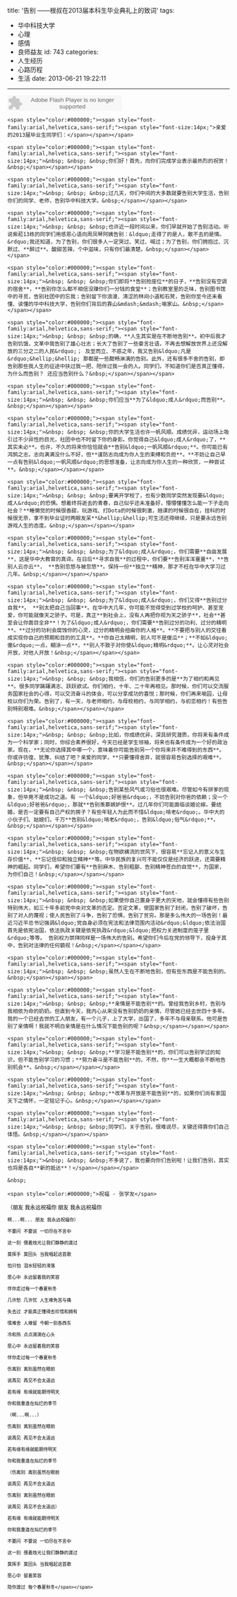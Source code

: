 title: '告别 ——根叔在2013届本科生毕业典礼上的致词'
tags:
  - 华中科技大学
  - 心理
  - 感情
  - 良师益友
id: 743
categories:
  - 人生经历
  - 心路历程
  - 生活
date: 2013-06-21 19:22:11
---

<object classid="clsid:d27cdb6e-ae6d-11cf-96b8-444553540000" codebase="http://download.macromedia.com/pub/shockwave/cabs/flash/swflash.cab#version=6,0,40,0" height="35" width="260"><param name="quality" value="high" /><param name="movie" value="http://www.xiami.com/widget/0_75214/singlePlayer.swf" /><embed height="35" pluginspage="http://www.macromedia.com/go/getflashplayer" quality="high" src="http://www.xiami.com/widget/0_75214/singlePlayer.swf" type="application/x-shockwave-flash" width="260"></embed></object>

	<span style="color:#000000;"><span style="font-family:arial,helvetica,sans-serif;"><span style="font-size:14px;">亲爱的2013届毕业生同学们：</span></span></span>

	<span style="color:#000000;"><span style="font-family:arial,helvetica,sans-serif;"><span style="font-size:14px;">&nbsp; &nbsp; &nbsp;你们好！首先，向你们完成学业表示最热烈的祝贺！&nbsp;</span></span></span>

	<span style="color:#000000;"><span style="font-family:arial,helvetica,sans-serif;"><span style="font-size:14px;">&nbsp; &nbsp; &nbsp;过几天，你们中间的大多数就要告别大学生活，告别你们的同学、老师，告别华中科技大学。&nbsp;</span></span></span>

	<span style="color:#000000;"><span style="font-family:arial,helvetica,sans-serif;"><span style="font-size:14px;">&nbsp; &nbsp; &nbsp;也许近一段时间以来，你们早就开始了告别活动。听说紫菘13栋的同学们用感恩心语向周凤琴阿姨告别：&ldquo;走得了的是人，散不去的是情。&rdquo;我还知道，为了告别，你们很多人一定哭过、笑过、喊过；为了告别，你们拥抱过、沉默过、**醉过**。酸甜苦辣，个中滋味，只有你们最清楚。&nbsp;</span></span></span>

	<span style="color:#000000;"><span style="font-family:arial,helvetica,sans-serif;"><span style="font-size:14px;">&nbsp; &nbsp; &nbsp;你们即将**告别抢座位**的日子，**告别没有空调的宿舍**，**告别你怎么都不相信没赚你们一分钱的食堂**；告别教室里的乏味，告别图书馆中的寻觅，告别社团中的忘我；告别留下你浪漫、清涩的林间小道和石凳，告别你至今还未看懂、读懂的华中科技大学，告别你们背后的靠山&mdash;&mdash;喻家山。&nbsp;</span></span></span>

	<span style="color:#000000;"><span style="font-family:arial,helvetica,sans-serif;"><span style="font-size:14px;">&nbsp; &nbsp; &nbsp;的确，**人生其实是在不断地告别**。初中后我才告别饥饿，文革中我告别了雄心壮志；长大了告别了一些豪言壮语，不再去想解放世界上还没解放的三分之二的人民&rdquo;； 及至而立、不惑之年，我又告别&ldquo;凡是&rdquo;&hellip;&hellip; 那都是一些酣畅淋漓的告别。此外，还有很多不舍的告别，即告别那些我人生的征途中扶过我一把、陪伴过我一会的人。同学们，不知道你们是否真正懂得，为什么而告别？ 还应当告别什么？&nbsp;</span></span></span>

	<span style="color:#000000;"><span style="font-family:arial,helvetica,sans-serif;"><span style="font-size:14px;">&nbsp; &nbsp; &nbsp;你们应当**为了&ldquo;成人&rdquo;而告别**。&nbsp;</span></span></span>

	<span style="color:#000000;"><span style="font-family:arial,helvetica,sans-serif;"><span style="font-size:14px;">&nbsp; &nbsp; &nbsp;你的大学生活也许一帆风顺。成绩优异，运动场上吸引过不少异性的目光，社团中也不时留下你的身影。你觉得自己&ldquo;成人&rdquo;了，**其实未必**。也许，不久的将来你恰恰就会**告别&ldquo;一帆风顺&rdquo;**。你可能已有鸿鹄之志，志向满满没什么不好，但**谨防志向成为你人生的束缚和负担**。**不妨让自己早一点有告别&ldquo;一帆风顺&rdquo;的思想准备，让志向成为你人生的一种欣赏，一种尝试**。&nbsp;</span></span></span>

	<span style="color:#000000;"><span style="font-family:arial,helvetica,sans-serif;"><span style="font-size:14px;">&nbsp; &nbsp; &nbsp;要离开学校了，也有少数同学突然发现要&ldquo;成人&rdquo;的恐惧。想着终将逝去的青春，自己似乎还未准备好，懵懵懂懂怎么能一下子走向社会？**睡懒觉的时候很香甜，玩游戏、打Dota的时候很刺激，翘课的时候很自在，挂科的时候很无奈，拿不到毕业证时两眼发呆**&hellip;&hellip;可生活还得继续，只是要永远告别游戏人生的态度。&nbsp;</span></span></span>

	<span style="color:#000000;"><span style="font-family:arial,helvetica,sans-serif;"><span style="font-size:14px;">&nbsp; &nbsp; &nbsp;为了&ldquo;成人&rdquo;，你们需要**自由发展**，这是华中大教育的真谛。在日后**寻求自我**的过程中，你们要**告别浑浑噩噩**，**告别人云亦云**， **告别忽悠与被忽悠**。保持一份**独立**精神，那才不枉在华中大学习过几年。&nbsp;</span></span></span>

	<span style="color:#000000;"><span style="font-family:arial,helvetica,sans-serif;"><span style="font-size:14px;">&nbsp; &nbsp; &nbsp;为了&ldquo;成人&rdquo;，你们又得**告别过分自我**。 **别太把自己当回事**。在华中大几年，你可能不觉得受到过学校的呵护、甚至宠爱，你可能就像天之骄子。可是，真正**到社会上，没有人再把你视为天之骄子**，社会**甚至会让你面目全非**！为了&ldquo;成人&rdquo;，你们需要**告别过分的功利、过分的精明**。**过分的功利会腐蚀你的心灵，过分的精明会扭曲你的人格**。**不要把与别人的交往看成实现你自己的预期和目的的工具**。**你自己太精明，别人可不是傻瓜**；**不如&ldquo;傻&rdquo;一点，糊涂一点**，**别人不致于对你使&ldquo;精明&rdquo;**。让心灵对社会开放，对他人开放！&nbsp;</span></span></span>

	<span style="color:#000000;"><span style="font-family:arial,helvetica,sans-serif;"><span style="font-size:14px;">&nbsp; &nbsp; &nbsp;我相信，你们的告别更多的是**为了相约和再见**。很多同学踌躇满志、跃跃欲试。你们相约，十年、二十年再相见。那时候，你们可以交流服务国家社会的心得，可以交流奋斗的体会，可以分享成功的喜悦；那时候，你们再来喻园，让母校以你们为荣。告别了，有一天，与老师相约，与母校相约，与同学相约，与初恋相约！有些告别特别艰难。&nbsp;</span></span></span>

	<span style="color:#000000;"><span style="font-family:arial,helvetica,sans-serif;"><span style="font-size:14px;">&nbsp; &nbsp; &nbsp;比如，你成绩优异，深具研究潜质，你将来有条件成为一个科学家；同时，你综合素养很好，今天已经是学生领袖，将来也有条件成为一个好的政治家。现在，**无论你选择其中哪一个，意味着你可能告别另一个你将来并不难得到的东西**。你或许彷徨、犹豫、纠结了吧？亲爱的同学，**只要懂得舍弃，就很容易告别选择的艰难**。&nbsp;</span></span></span>

	<span style="color:#000000;"><span style="font-family:arial,helvetica,sans-serif;"><span style="font-size:14px;">&nbsp; &nbsp; &nbsp;告别某些风气或习俗也很艰难。尽管如今有拼爹的现象，但毕竟不是成功之道。有 一个&ldquo;好爸爸&rdquo;，不妨告别对你爸的依赖；没一个&ldquo;好爸爸&rdquo;，那就**告别羡慕嫉妒恨**。过几年你们可能面临谈婚论嫁。要结婚，是否一定要有自己产权的房子？有些年轻人为此而不惜&ldquo;啃老&rdquo;。华中大的小伙子们、姑娘们，千万**告别&ldquo;啃老&rdquo;，告别&ldquo;俗气&rdquo;**。&nbsp;</span></span></span>

	<span style="color:#000000;"><span style="font-family:arial,helvetica,sans-serif;"><span style="font-size:14px;">&nbsp; &nbsp; &nbsp;在物欲横流的世风下，很容易**忘记人的意义与生存价值**，**忘记信仰和独立精神**等。中华民族的复兴可不能仅仅是经济的跃进，还需要精神的崛起。同学们，希望你们要有**告别麻木、告别粗鄙、告别精神苍白的自觉**，为国家，为你们自己！&nbsp;</span></span></span>

	<span style="color:#000000;"><span style="font-family:arial,helvetica,sans-serif;"><span style="font-size:14px;">&nbsp; &nbsp; &nbsp;如果使你自己置身于更大的天地，就会懂得有些告别特别伟大，如三十年多前党中央对文革的否定。否定文革，使国家告别了封闭，告别了破坏，告别了对人的蔑视；使人民告别了斗争，告别了恐惧，告别了贫穷。那是多么伟大的一场告别！最近习近平总书记强调&ldquo;党自身必须在宪法和法律范围内活动&rdquo;&ldquo;依法治国首先是依宪治国，依法执政关键是依宪执政&rdquo;&ldquo;把权力关进制度的笼子里&rdquo;等等。 告别权力崇拜同样是一场伟大的告别。希望你们今后在党的领导下，投身于其中，告别对法律的任何藐视！&nbsp;</span></span></span>

	<span style="color:#000000;"><span style="font-family:arial,helvetica,sans-serif;"><span style="font-size:14px;">&nbsp; &nbsp; &nbsp;虽然人生在不断地告别，但有些东西是不能告别的。&nbsp;</span></span></span>

	<span style="color:#000000;"><span style="font-family:arial,helvetica,sans-serif;"><span style="font-size:14px;">&nbsp; &nbsp; &nbsp;**亲情是不能告别**的。曾经我告别乡村，告别与我相依为命的奶奶。但直到今天，我内心从来没有告别奶奶的亲情，尽管她已经去世四十多年。我的一个已经去世的工人朋友，有一个儿子，上了大学，出国了，多年不与母亲联系。他可是告别了亲情啊！我就不明白亲情是在什么情况下能告别的呢？&nbsp;</span></span></span>

	<span style="color:#000000;"><span style="font-family:arial,helvetica,sans-serif;"><span style="font-size:14px;">&nbsp; &nbsp; &nbsp;**学习是不能告别**的，你们可以告别学过的知识，但不能告别学习的习惯；**努力奋斗是不能告别**的，不然，你**一生大概都会不断地告别机会**。&nbsp;</span></span></span>

	<span style="color:#000000;"><span style="font-family:arial,helvetica,sans-serif;"><span style="font-size:14px;">&nbsp; &nbsp; &nbsp;**改革与开放是不能告别**的，如果你们尚有家国天下之情怀，一定铭记于心。&nbsp;</span></span></span>

	<span style="color:#000000;"><span style="font-family:arial,helvetica,sans-serif;"><span style="font-size:14px;">&nbsp; &nbsp; &nbsp;同学们，关于告别，很难说尽，关键还得靠你们自己体悟。&nbsp;</span></span></span>

	<span style="color:#000000;"><span style="font-family:arial,helvetica,sans-serif;"><span style="font-size:14px;">&nbsp; &nbsp; &nbsp;不多说了，我也要向你们告别啦！让我们告别，其实也将是各自**新的抵达**！</span></span></span>

	&nbsp;

	<span style="color:#000000;">祝福 - 张学友</span>

<div>
	<span style="color:#000000;"><span style="font-size:12px;">（朋友 我永远祝福你 朋友 我永远祝福你

	啊...啊... 朋友 我永远祝福你）

	不要问 不要说 一切尽在不言中

	这一刻 偎着烛光让我们静静的渡过

	莫挥手 莫回头 当我唱起这首歌

	怕只怕 泪水轻轻的滑落

	愿心中 永远留着我的笑容

	伴你走过每一个春夏秋冬

	几许愁 几许忧 人生难免苦与痛

	失去过 才能真正懂得去珍惜和拥有

	情难舍 人难留 今朝一别各西东

	冷和热 点点滴滴在心头

	愿心中 永远留着我的笑容

	伴你走过每一个春夏秋冬

	伤离别 离别虽然在眼前

	说再见 再见不会太遥远

	若有缘 有缘就能期待明天

	你和我重逢在灿烂的季节

	（啊...啊...）

	伤离别 离别虽然在眼前

	说再见 再见不会太遥远

	若有缘有缘就能期待明天

	你和我重逢在灿烂的季节

	（伤离别 离别虽然在眼前

	说再见 再见不会太遥远

	伤离别 离别虽然在眼前

	说再见 再见不会太遥远）

	若有缘 有缘就能期待明天

	你和我重逢在灿烂的季节

	不要问 不要说 一切尽在不言中

	这一刻 偎着烛光让我们静静的渡过

	莫挥手 莫回头 当我唱起这首歌

	愿心中 留着笑容

	陪你渡过 每个春夏秋冬</span></span>
</div>